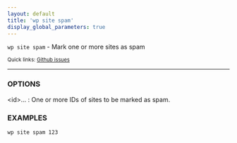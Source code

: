 ```yaml
---
layout: default
title: 'wp site spam'
display_global_parameters: true
---
```


`wp site spam` - Mark one or more sites as spam

<small>Quick links: <a href="https://github.com/wp-cli/wp-cli/issues?q=is%3Aopen+label%3Acommand%3Aspam+sort%3Aupdated-desc">Github issues</a></small>

<hr />

### OPTIONS

&lt;id&gt;...
: One or more IDs of sites to be marked as spam.

### EXAMPLES

    wp site spam 123



